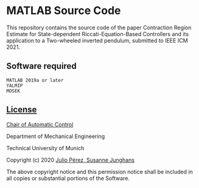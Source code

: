 # MATLAB Source Code 
This repository contains the source code of the paper  Contraction Region Estimate for State-dependent Riccati-Equation-Based Controllers and  its application to a Two-wheeled inverted pendulum, submitted to  IEEE ICM 2021. 
## Software required
	MATLAB 2019a or later
	YALMIP
	MOSEK

## [License](https://github.com/rtContraction/SDRE-ROA/LICENSE)

[Chair of Automatic Control](https://www.mw.tum.de)

Department of Mechanical Engineering

Technical University of Munich

Copyright (c) 2020 [Julio Pérez, Susanne Junghans](https://www.mw.tum.de/rt/personen/derzeitige/julio-perez/)

The above copyright notice and this permission notice shall be included in all
copies or substantial portions of the Software.
